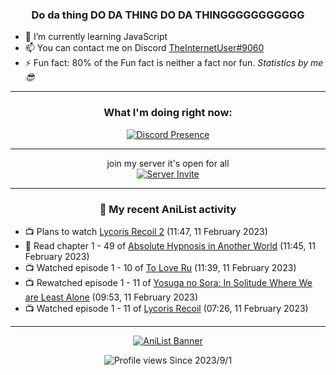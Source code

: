<div align="center">

### Do da thing DO DA THING DO DA THINGGGGGGGGGGG
</div>

- 🌱 I’m currently learning JavaScript
- 📫 You can contact me on Discord [TheInternetUser#9060](https://discord.com/users/534117072796385300)
- ⚡ Fun fact: 80% of the Fun fact is neither a fact nor fun. _Statistics by me 😎_
<hr>

<div align="center">

### What I'm doing right now:
[![Discord Presence](https://lanyard.cnrad.dev/api/534117072796385300)](https://discord.com/users/534117072796385300)
<hr>

join my server it's open for all <br>
[![Server Invite](https://invidget.switchblade.xyz/bfYgVHxrSs)](https://discord.gg/bfYgVHxrSs)

<hr>
  
### 🌸 My recent AniList activity

</div>

<!-- ANILIST_ACTIVITY:start -->

-   📺 Plans to watch [Lycoris Recoil 2](https://anilist.co/anime/161410) (11:47, 11 February 2023)
-   📖 Read chapter 1 - 49 of [Absolute Hypnosis in Another World](https://anilist.co/manga/145575) (11:45, 11 February 2023)
-   📺 Watched episode 1 - 10 of [To Love Ru](https://anilist.co/anime/3455) (11:39, 11 February 2023)
-   📺 Rewatched episode 1 - 11 of [Yosuga no Sora: In Solitude Where We are Least Alone](https://anilist.co/anime/8861) (09:53, 11 February 2023)
-   📺 Watched episode 1 - 11 of [Lycoris Recoil](https://anilist.co/anime/143270) (07:26, 11 February 2023)

<!-- ANILIST_ACTIVITY:end -->
<hr>

<div align="center">

[![AniList Banner](https://img.anili.st/User/929966)](https://anilist.co/user/TheInternetUser)

![Profile views](https://gpvc.arturio.dev/TheInternetUse7) Since 2023/9/1

</div>
